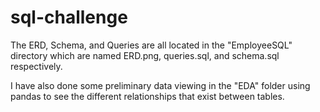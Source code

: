 # sql-challenge
The ERD, Schema, and Queries are all located in the "EmployeeSQL" directory which are named ERD.png, queries.sql, and schema.sql respectively.

I have also done some preliminary data viewing in the "EDA" folder using pandas to see the different relationships that exist between tables.
